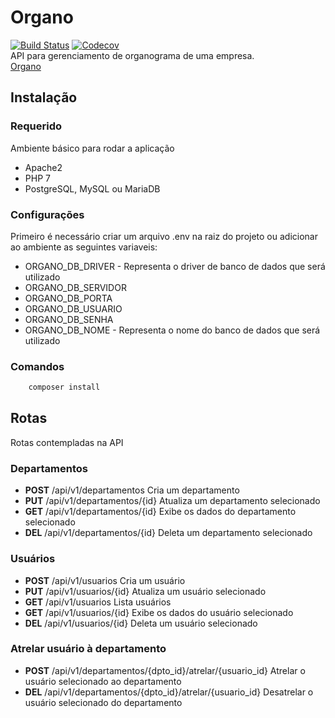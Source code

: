 # Organo
[![Build Status](https://travis-ci.org/vinyguedess/organo.svg?branch=master)](https://travis-ci.org/vinyguedess/organo)
[![Codecov](https://img.shields.io/codecov/c/github/vinyguedess/organo.svg)](https://codecov.io/gh/vinyguedess/organo)<br />
API para gerenciamento de organograma de uma empresa.<br />
[Organo](http://organo.herokuapp.com)

## Instalação

### Requerido
Ambiente básico para rodar a aplicação
* Apache2
* PHP 7
* PostgreSQL, MySQL ou MariaDB

### Configurações
Primeiro é necessário criar um arquivo .env na raiz do projeto ou adicionar ao ambiente as seguintes variaveis:
* ORGANO_DB_DRIVER - Representa o driver de banco de dados que será utilizado
* ORGANO_DB_SERVIDOR
* ORGANO_DB_PORTA
* ORGANO_DB_USUARIO
* ORGANO_DB_SENHA
* ORGANO_DB_NOME - Representa o nome do banco de dados que será utilizado

### Comandos
```bash
    composer install
```

## Rotas
Rotas contempladas na API


### Departamentos
* **POST** /api/v1/departamentos        Cria um departamento<br />
* **PUT**  /api/v1/departamentos/{id}   Atualiza um departamento selecionado<br />
* **GET**  /api/v1/departamentos/{id}   Exibe os dados do departamento selecionado<br />
* **DEL**  /api/v1/departamentos/{id}   Deleta um departamento selecionado

### Usuários
* **POST** /api/v1/usuarios        Cria um usuário<br />
* **PUT**  /api/v1/usuarios/{id}   Atualiza um usuário selecionado<br />
* **GET**  /api/v1/usuarios        Lista usuários<br />
* **GET**  /api/v1/usuarios/{id}   Exibe os dados do usuário selecionado<br />
* **DEL**  /api/v1/usuarios/{id}   Deleta um usuário selecionado

### Atrelar usuário à departamento
* **POST** /api/v1/departamentos/{dpto_id}/atrelar/{usuario_id} Atrelar o usuário selecionado ao departamento<br />
* **DEL**  /api/v1/departamentos/{dpto_id}/atrelar/{usuario_id} Desatrelar o usuário selecionado do departamento
